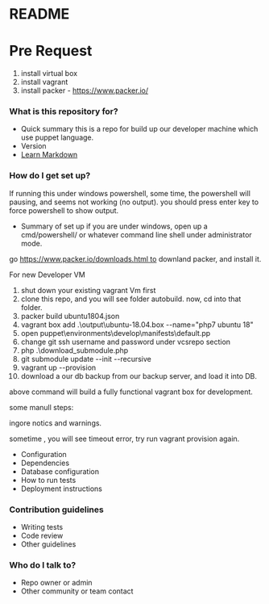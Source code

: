 # README #

# Pre Request #
1. install virtual box
2. install vagrant
3. install packer - https://www.packer.io/

### What is this repository for? ###

* Quick summary
this is a repo for build up our developer machine which use puppet language.
* Version
* [Learn Markdown](https://bitbucket.org/tutorials/markdowndemo)

### How do I get set up? ###

If running this under windows powershell, some time, the powershell
will pausing, and seems not working (no output). you should press enter key to force
powershell to show output. 


* Summary of set up
if you are under windows, open up a cmd/powershell/ or whatever command line shell under administrator mode.

go https://www.packer.io/downloads.html to downland packer, and install it.

For new Developer VM

1. shut down your existing vagrant Vm first
2. clone this repo, and you will see folder autobuild. now, cd into that folder.
3. packer build ubuntu1804.json
4. vagrant box add .\output\ubuntu-18.04.box --name="php7 ubuntu 18"
5. open puppet\environments\develop\manifests\default.pp
6. change git ssh username and password under vcsrepo section
7. php .\download_submodule.php
8. git submodule update --init --recursive
9. vagrant up --provision
10. download a our db backup from our backup server, and load it into DB.

above command will build a fully functional vagrant box for development.

some manull steps:

ingore notics and warnings.

sometime , you will see timeout error, try run vagrant provision again.

* Configuration
* Dependencies
* Database configuration
* How to run tests
* Deployment instructions

### Contribution guidelines ###

* Writing tests
* Code review
* Other guidelines

### Who do I talk to? ###

* Repo owner or admin
* Other community or team contact
